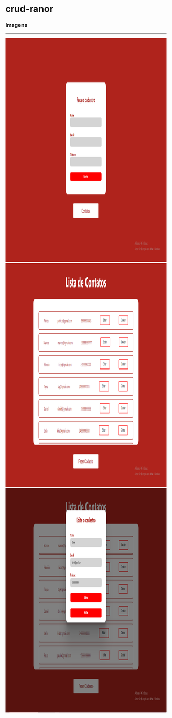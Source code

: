 # crud-ranor

<h3>Imagens</h3>

<hr/>

<div align="center">
<img width="7000" height="700" src="https://github.com/DanielAndrade7/crud-ranor/blob/crud-ranor/prints/print1.png">
<img width="7000" height="700" src="https://github.com/DanielAndrade7/crud-ranor/blob/crud-ranor/prints/print2.png">
<img width="7000" height="700" src="https://github.com/DanielAndrade7/crud-ranor/blob/crud-ranor/prints/print3.png">
</div>
